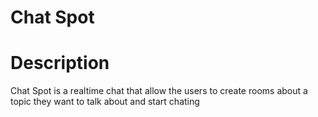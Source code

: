 Chat Spot<a name="TOP"></a>
===================

# Description #
Chat Spot is a realtime chat that allow the users to create rooms about a topic they want to talk about and start chating
